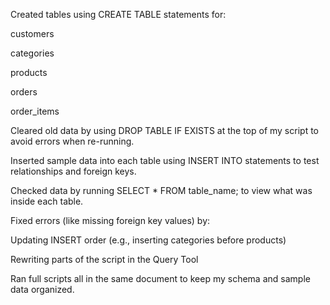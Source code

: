 Created tables using CREATE TABLE statements for:

customers

categories

products

orders

order_items

Cleared old data by using DROP TABLE IF EXISTS at the top of my script to avoid errors when re-running.

Inserted sample data into each table using INSERT INTO statements to test relationships and foreign keys.

Checked data by running SELECT * FROM table_name; to view what was inside each table.

Fixed errors (like missing foreign key values) by:

Updating INSERT order (e.g., inserting categories before products)

Rewriting parts of the script in the Query Tool

Ran full scripts all in the same document to keep my schema and sample data organized.
